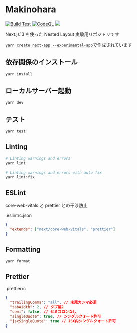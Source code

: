 # Makinohara

[![Build Test](https://github.com/waarrk/next_makinohara/actions/workflows/build.yml/badge.svg)](https://github.com/waarrk/next_makinohara/actions/workflows/build.yml) [![CodeQL](https://github.com/waarrk/next_makinohara/actions/workflows/github-code-scanning/codeql/badge.svg)](https://github.com/waarrk/next_makinohara/actions/workflows/github-code-scanning/codeql) <a href="https://codeclimate.com/github/waarrk/next_makinohara/maintainability"><img src="https://api.codeclimate.com/v1/badges/ad927ea0aa0cccfea532/maintainability" /></a>

Next.js13 を使った Nested Layout 実験用リポジトリです

[`yarn create next-app --experimental-app`](https://github.com/vercel/next.js/tree/canary/packages/create-next-app)で作成されています

## 依存関係のインストール

```bash
yarn install
```

## ローカルサーバー起動

```bash
yarn dev
```

## テスト

```bash
yarn test
```

## Linting

```bash
# Linting warnings and errors
yarn lint

# Linting warnings and errors with auto fix
yarn lint:fix
```

## ESLint

core-web-vitals と prettier との干渉防止

.eslintrc.json

```json
{
  "extends": ["next/core-web-vitals", "prettier"]
}
```

## Formatting

```bash
yarn format
```

## Prettier

.prettierrc

```json
{
  "trailingComma": "all", // 末尾カンマ必須
  "tabWidth": 2, // タブ幅2
  "semi": false, // セミコロンなし
  "singleQuote": true, // シングルクォート許可
  "jsxSingleQuote": true // JSX内シングルクォート許可
}
```
